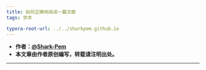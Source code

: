 ```yaml
---
title: 如何正确地阅读一篇文献
tags: 学术

typora-root-url: ../../sharkpem.github.io
---
```


* **作者：[@Shark-Pem](https://sharkpem.cn/)**
* **本文章由作者原创编写，转载请注明出处。**

---

